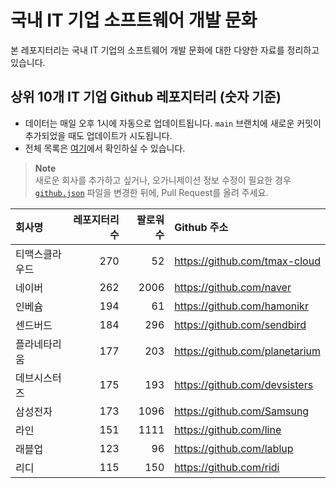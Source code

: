 # 국내 IT 기업 소프트웨어 개발 문화
본 레포지터리는 국내 IT 기업의 소프트웨어 개발 문화에 대한 다양한 자료를 정리하고 있습니다.

## 상위 10개 IT 기업 Github 레포지터리 (숫자 기준)

- 데이터는 매일 오후 1시에 자동으로 업데이트됩니다. `main` 브랜치에 새로운 커밋이 추가되었을 때도 업데이트가 시도됩니다.
- 전체 목록은 [여기](./github.md)에서 확인하실 수 있습니다.

> **Note**<br />
> 새로운 회사를 추가하고 싶거나, 오가니제이션 정보 수정이 필요한 경우 [`github.json`](./github.json) 파일을 변경한 뒤에, Pull Request를 올려 주세요.

<!-- MARKDOWN_TABLE(GITHUB): START -->

| **회사명** | **레포지터리 수** | **팔로워 수** | **Github 주소** |
|:---|---:|---:|:---|
| 티맥스클라우드 | 270 | 52 | https://github.com/tmax-cloud |
| 네이버 | 262 | 2006 | https://github.com/naver |
| 인베슘 | 194 | 61 | https://github.com/hamonikr |
| 센드버드 | 184 | 296 | https://github.com/sendbird |
| 플라네타리움 | 177 | 203 | https://github.com/planetarium |
| 데브시스터즈 | 175 | 193 | https://github.com/devsisters |
| 삼성전자 | 173 | 1096 | https://github.com/Samsung |
| 라인 | 151 | 1111 | https://github.com/line |
| 래블업 | 123 | 96 | https://github.com/lablup |
| 리디 | 115 | 150 | https://github.com/ridi |

<!-- MARKDOWN_TABLE(GITHUB): END -->
